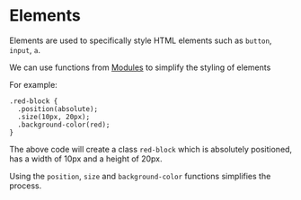 # Elements

Elements are used to specifically style HTML elements such as `button`, `input`, `a`.

We can use functions from [Modules](modules.md) to simplify the styling of elements

For example:

```less
.red-block {
  .position(absolute);
  .size(10px, 20px);
  .background-color(red);
}
```

The above code will create a class `red-block` which is absolutely positioned, has a width of 10px and a height of 20px.

Using the `position`, `size` and `background-color` functions simplifies the process.